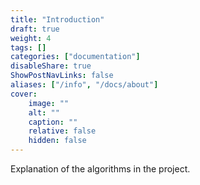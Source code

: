 ```yaml
---
title: "Introduction"
draft: true
weight: 4
tags: []
categories: ["documentation"]
disableShare: true
ShowPostNavLinks: false
aliases: ["/info", "/docs/about"]
cover:
    image: ""
    alt: ""
    caption: ""
    relative: false
    hidden: false
---
```


Explanation of the algorithms in the project.

